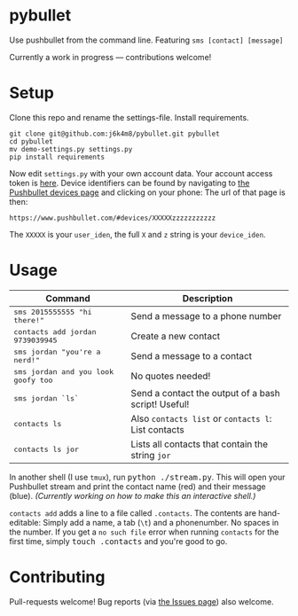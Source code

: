 # pybullet
Use pushbullet from the command line. Featuring `sms [contact] [message]`

Currently a work in progress &mdash; contributions welcome!

# Setup
Clone this repo and rename the settings-file. Install requirements.
```
git clone git@github.com:j6k4m8/pybullet.git pybullet
cd pybullet
mv demo-settings.py settings.py
pip install requirements
```
Now edit `settings.py` with your own account data. Your account access token is [here](https://www.pushbullet.com/#settings/account). Device identifiers can be found by navigating to [the Pushbullet devices page](https://www.pushbullet.com/#devices) and clicking on your phone: The url of that page is then:
```
https://www.pushbullet.com/#devices/XXXXXzzzzzzzzzzz
```
The `XXXXX` is your `user_iden`, the full `X` and `z` string is your `device_iden`.

# Usage

| Command | Description |
|---------|-------------|
| <kbd>sms 2015555555 "hi there!"</kbd> | Send a message to a phone number |
| <kbd>contacts add jordan 9739039945</kbd> | Create a new contact |
| <kbd>sms jordan "you're a nerd!"</kbd> | Send a message to a contact |
| <kbd>sms jordan and you look goofy too</kbd> | No quotes needed! |
| <kbd>sms jordan \`ls\` | Send a contact the output of a bash script! Useful! |
| <kbd>contacts ls</kbd> | Also `contacts list` or `contacts l`: List contacts |
| <kbd>contacts ls jor</kbd> | Lists all contacts that contain the string `jor` |

In another shell (I use `tmux`), run <kbd>python ./stream.py</kbd>. This will open your Pushbullet stream and print the contact name (red) and their message (blue). *(Currently working on how to make this an interactive shell.)*


`contacts add` adds a line to a file called `.contacts`. The contents are hand-editable: Simply add a name, a tab (`\t`) and a phonenumber. No spaces in the number. If you get a `no such file` error when running `contacts` for the first time, simply <kbd>touch .contacts</kbd> and you're good to go.

# Contributing
Pull-requests welcome! Bug reports (via [the Issues page](https://github.com/j6k4m8/pybullet/issues)) also welcome.
